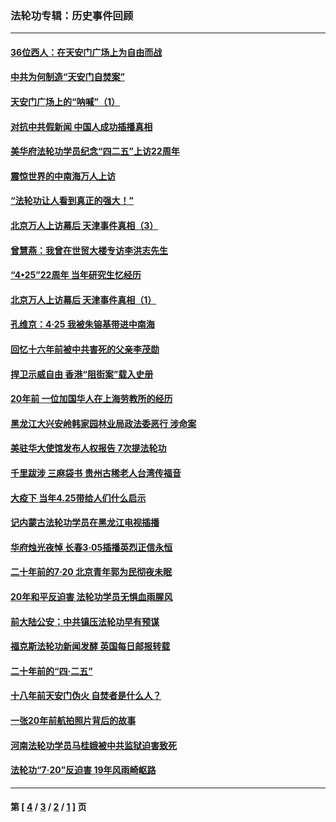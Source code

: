 ### 法轮功专辑：历史事件回顾
---
#### [36位西人：在天安门广场上为自由而战](../../pages/nf5793/n13390029.md?07220430) 
#### [中共为何制造“天安门自焚案”](../../pages/nf5793/n13183270.md?07220430) 
#### [天安门广场上的“呐喊”（1）](../../pages/nf5793/n13105277.md?07220430) 
#### [对抗中共假新闻 中国人成功插播真相](../../pages/nf5793/n12910618.md?07220430) 
#### [美华府法轮功学员纪念“四二五”上访22周年](../../pages/nf5793/n12904445.md?07220430) 
#### [震惊世界的中南海万人上访](../../pages/nf5793/n12903976.md?07220430) 
#### [“法轮功让人看到真正的强大！”](../../pages/nf5793/n12903195.md?07220430) 
#### [北京万人上访幕后 天津事件真相（3）](../../pages/nf5793/n12902807.md?07220430) 
#### [曾慧燕：我曾在世贸大楼专访李洪志先生](../../pages/nf5793/n12898729.md?07220430) 
#### [“4•25”22周年 当年研究生忆经历](../../pages/nf5793/n12894152.md?07220430) 
#### [北京万人上访幕后 天津事件真相（1）](../../pages/nf5793/n12885174.md?07220430) 
#### [孔维京：4·25 我被朱镕基带进中南海](../../pages/nf5793/n12864987.md?07220430) 
#### [回忆十六年前被中共害死的父亲李茂勋](../../pages/nf5793/n12880270.md?07220430) 
#### [捍卫示威自由 香港“阻街案”载入史册](../../pages/nf5793/n12811245.md?07220430) 
#### [20年前 一位加国华人在上海劳教所的经历](../../pages/nf5793/n12707932.md?07220430) 
#### [黑龙江大兴安岭韩家园林业局政法委恶行 涉命案](../../pages/nf5793/n12622815.md?07220430) 
#### [美驻华大使馆发布人权报告 7次提法轮功](../../pages/nf5793/n12520541.md?07220430) 
#### [千里跋涉 三麻袋书 贵州古稀老人台湾传福音](../../pages/nf5793/n12198750.md?07220430) 
#### [大疫下 当年4.25带给人们什么启示](../../pages/nf5793/n12058565.md?07220430) 
#### [记内蒙古法轮功学员在黑龙江电视插播](../../pages/nf5793/n11699194.md?07220430) 
#### [华府烛光夜悼 长春3·05插播英烈正信永恒](../../pages/nf5793/n11397432.md?07220430) 
#### [二十年前的7·20 北京青年郭为民彻夜未眠](../../pages/nf5793/n11354195.md?07220430) 
#### [20年和平反迫害 法轮功学员无惧血雨腥风](../../pages/nf5793/n11348279.md?07220430) 
#### [前大陆公安：中共镇压法轮功早有预谋](../../pages/nf5793/n11352168.md?07220430) 
#### [福克斯法轮功新闻发酵  英国每日邮报转载](../../pages/nf5793/n11285952.md?07220430) 
#### [二十年前的“四·二五”](../../pages/nf5793/n11207639.md?07220430) 
#### [十八年前天安门伪火 自焚者是什么人？](../../pages/nf5793/n10996556.md?07220430) 
#### [一张20年前航拍照片背后的故事](../../pages/nf5793/n10693797.md?07220430) 
#### [河南法轮功学员马桂娥被中共监狱迫害致死](../../pages/nf5793/n10684974.md?07220430) 
#### [法轮功“7‧20”反迫害 19年风雨崎岖路](../../pages/nf5793/n10570834.md?07220430) 

---
#### 第 [ [4](./4.md?07220430) / [3](./3.md?07220430) / [2](./2.md?07220430) / [1](./1.md?07220430) ] 页
